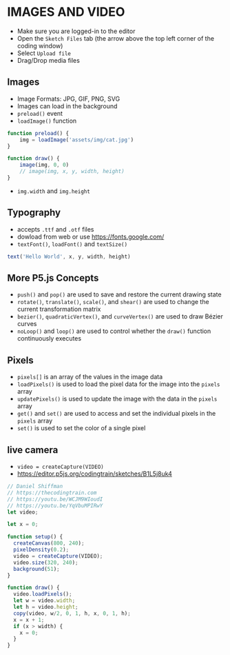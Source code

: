 # IMAGES AND VIDEO
* Make sure you are logged-in to the editor
* Open the `Sketch Files` tab (the arrow above the top left corner of the coding window)
* Select `Upload file`
* Drag/Drop media files
## Images
* Image Formats: JPG, GIF, PNG, SVG
* Images can load in the background
* `preload()` event
* `loadImage()` function
```js
function preload() {
    img = loadImage('assets/img/cat.jpg')
}
```

```js
function draw() {
    image(img, 0, 0)
    // image(img, x, y, width, height)
}
```

* `img.width` and `img.height`

## Typography
* accepts `.ttf` and `.otf` files
* dowload from web or use https://fonts.google.com/
* `textFont()`, `loadFont()` and `textSize()`
```js
text('Hello World', x, y, width, height)
```

## More P5.js Concepts
* `push()` and `pop()` are used to save and restore the current drawing state
* `rotate()`, `translate()`, `scale()`, and `shear()` are used to change the current transformation matrix
* `bezier()`, `quadraticVertex()`, and `curveVertex()` are used to draw Bézier curves
* `noLoop()` and `loop()` are used to control whether the `draw()` function continuously executes

## Pixels

* `pixels[]` is an array of the values in the image data
* `loadPixels()` is used to load the pixel data for the image into the `pixels` array
* `updatePixels()` is used to update the image with the data in the `pixels` array
* `get()` and `set()` are used to access and set the individual pixels in the `pixels` array
* `set()` is used to set the color of a single pixel


## live camera

* `video = createCapture(VIDEO)`
* https://editor.p5js.org/codingtrain/sketches/B1L5j8uk4
```js
// Daniel Shiffman
// https://thecodingtrain.com
// https://youtu.be/WCJM9WIoudI
// https://youtu.be/YqVbuMPIRwY
let video;

let x = 0;

function setup() {
  createCanvas(800, 240);
  pixelDensity(0.2);
  video = createCapture(VIDEO);
  video.size(320, 240);
  background(51);
}

function draw() {
  video.loadPixels();
  let w = video.width;
  let h = video.height;
  copy(video, w/2, 0, 1, h, x, 0, 1, h);
  x = x + 1;
  if (x > width) {
    x = 0;
  }
}
```